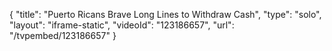 {
    "title": "Puerto Ricans Brave Long Lines to Withdraw Cash",
    "type": "solo",
    "layout": "iframe-static",
    "videoId": "123186657",
    "url": "\/tvpembed\/123186657"
}